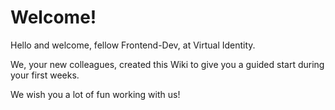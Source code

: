 # Welcome!

Hello and welcome, fellow Frontend-Dev, at Virtual Identity.

We, your new colleagues, created this Wiki to give you a guided start during your first weeks.

We wish you a lot of fun working with us!

<team-component></team-component> 
